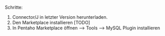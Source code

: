 Schritte:
1) Connector/J in letzter Version herunterladen.
2) Den Marketplace installieren [TODO]
3) In Pentaho Marketplace öffnen --> Tools --> MySQL Plugin installieren

